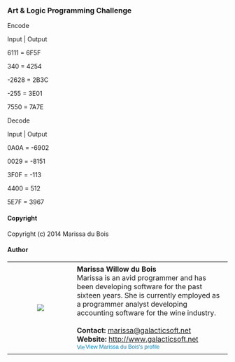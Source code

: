 ### Art & Logic Programming Challenge

Encode

Input | Output

 6111 = 6F5F
 
 340  = 4254
 
-2628 = 2B3C

-255  = 3E01

 7550 = 7A7E

Decode

Input | Output

0A0A  = -6902

0029  = -8151

3F0F  = -113

4400  =  512

5E7F  =  3967

#### Copyright

Copyright (c) 2014 Marissa du Bois

#### Author
<p>
<table width="100%" cellpadding="0" cellspacing="0">
<tr  width="100%" height="211px" cellpadding="0" cellspacing="0">
<td cellpadding="0" cellspacing="0" height="211px" width="135px"><center><img src="http://i.imgur.com/H98nfdu.jpg"  /></center></td>
<td >
<strong>Marissa Willow du Bois</strong>
<br>
Marissa is an avid programmer and has been developing software for the past sixteen years. She is currently employed as a programmer analyst developing accounting software for the wine industry.
<br>
<br>
<strong>Contact:</strong> <a href="mailto:marissa@galacticsoft.net">marissa@galacticsoft.net</a>
<br>
<strong>Website:</strong> <a href="http://www.galacticsoft.net">http://www.galacticsoft.net</a>
<br>
<a href="http://www.linkedin.com/in/marissadubois" style="text-decoration:none;"><span style="font: 80% Arial,sans-serif; color:#0783B6;"><img src="https://static.licdn.com/scds/common/u/img/webpromo/btn_in_20x15.png" width="20" height="15" alt="View Marissa du Bois's LinkedIn profile" style="vertical-align:middle" border="0">View Marissa du Bois's profile</span></a>
</td>
</tr>
</table>
<p>
